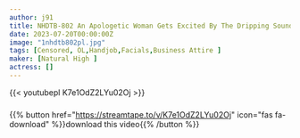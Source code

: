 ```yaml
---
author: j91
title: NHDTB-802 An Apologetic Woman Gets Excited By The Dripping Sound Of A Saliva Handjob Instead Of Making A Complaint And Gets Her Pants Wet
date: 2023-07-20T00:00:00Z
image: "1nhdtb802pl.jpg"
tags: [Censored, OL,Handjob,Facials,Business Attire	]
maker: [Natural High ]
actress: []
---
```



{{< youtubepl K7e1OdZ2LYu02Oj >}}
###

{{% button href="https://streamtape.to/v/K7e1OdZ2LYu02Oj" icon="fas fa-download" %}}download this video{{% /button %}}

